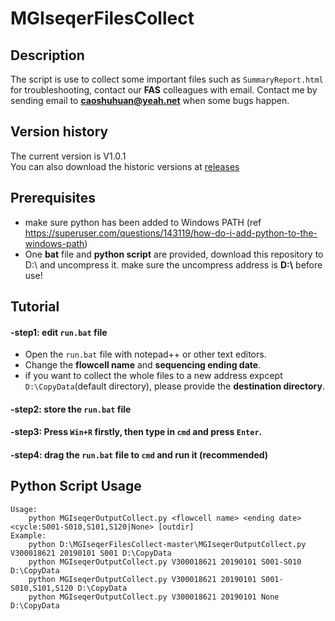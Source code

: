 # MGIseqerFilesCollect 
## Description 
The script is use to collect some important files such as `SummaryReport.html` for troubleshooting, contact our **FAS** colleagues with email.
Contact me by sending email to **caoshuhuan@yeah.net** when some bugs happen. 

## Version history 
The current version is V1.0.1  
You can also download the historic versions at [releases](https://github.com/gateswell/MGIseqerFilesCollect/releases "Lastest Version: v1.0.1")  

## Prerequisites
- make sure python has been added to Windows PATH (ref https://superuser.com/questions/143119/how-do-i-add-python-to-the-windows-path)
- One **bat** file and **python script** are provided, download this repository to D:\ and uncompress it. make sure the uncompress address is **D:\\** before use!  

## Tutorial 
#### -step1: edit `run.bat` file
- Open the `run.bat` file with notepad++ or other text editors. 
- Change the **flowcell name** and **sequencing ending date**. 
- if you want to collect the whole files to a new address expcept `D:\CopyData`(default directory), please provide the **destination directory**.  
#### -step2: store the `run.bat` file 
#### -step3: Press `Win+R` firstly, then type in `cmd` and press `Enter`. 
#### -step4: drag the `run.bat` file to `cmd` and run it (recommended) 

## Python Script Usage
```
Usage:
	python MGIseqerOutputCollect.py <flowcell name> <ending date> <cycle:S001-S010,S101,S120|None> [outdir]
Example:
	python D:\MGIseqerFilesCollect-master\MGIseqerOutputCollect.py V300018621 20190101 S001 D:\CopyData
	python MGIseqerOutputCollect.py V300018621 20190101 S001-S010 D:\CopyData
	python MGIseqerOutputCollect.py V300018621 20190101 S001-S010,S101,S120 D:\CopyData
	python MGIseqerOutputCollect.py V300018621 20190101 None D:\CopyData
```